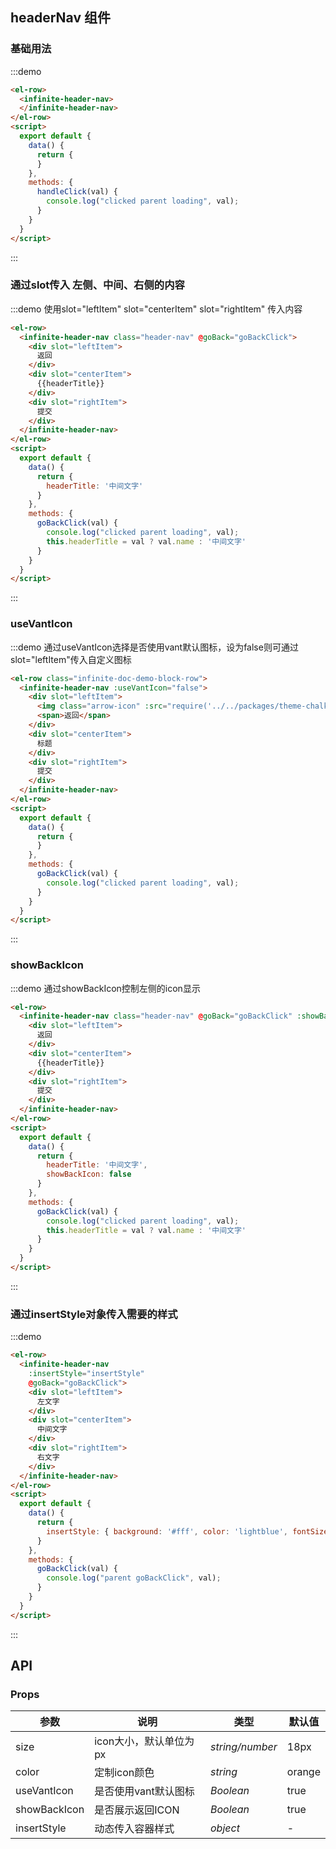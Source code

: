## headerNav 组件



### 基础用法

:::demo


```html
<el-row>  
  <infinite-header-nav>
  </infinite-header-nav>
</el-row>
<script>
  export default {
    data() {
      return {
      }
    },
    methods: {
      handleClick(val) {
        console.log("clicked parent loading", val);
      }
    }
  }
</script>
```

:::

### 通过slot传入 左侧、中间、右侧的内容


:::demo 使用slot="leftItem" slot="centerItem" slot="rightItem" 传入内容

```html
<el-row>  
  <infinite-header-nav class="header-nav" @goBack="goBackClick">
    <div slot="leftItem">
      返回
    </div>
    <div slot="centerItem">
      {{headerTitle}}
    </div>
    <div slot="rightItem">
      提交
    </div>
  </infinite-header-nav>
</el-row>
<script>
  export default {
    data() {
      return {
        headerTitle: '中间文字'
      }
    },
    methods: {
      goBackClick(val) {
        console.log("clicked parent loading", val);
        this.headerTitle = val ? val.name : '中间文字'
      }
    }
  }
</script>
```

:::



### useVantIcon


:::demo 通过useVantIcon选择是否使用vant默认图标，设为false则可通过slot="leftItem"传入自定义图标

```html
<el-row class="infinite-doc-demo-block-row">
  <infinite-header-nav :useVantIcon="false">
    <div slot="leftItem">
      <img class="arrow-icon" :src="require('../../packages/theme-chalk/src/imgs/arrow.png')" alt="arrow-icon">
      <span>返回</span>
    </div>
    <div slot="centerItem">
      标题
    </div>
    <div slot="rightItem">
      提交
    </div>
  </infinite-header-nav>
</el-row>
<script>
  export default {
    data() {
      return {
      }
    },
    methods: {
      goBackClick(val) {
        console.log("clicked parent loading", val);
      }
    }
  }
</script>
```

:::


### showBackIcon


:::demo 通过showBackIcon控制左侧的icon显示

```html
<el-row>  
  <infinite-header-nav class="header-nav" @goBack="goBackClick" :showBackIcon="showBackIcon">
    <div slot="leftItem">
      返回
    </div>
    <div slot="centerItem">
      {{headerTitle}}
    </div>
    <div slot="rightItem">
      提交
    </div>
  </infinite-header-nav>
</el-row>
<script>
  export default {
    data() {
      return {
        headerTitle: '中间文字',
        showBackIcon: false
      }
    },
    methods: {
      goBackClick(val) {
        console.log("clicked parent loading", val);
        this.headerTitle = val ? val.name : '中间文字'
      }
    }
  }
</script>
```

:::



### 通过insertStyle对象传入需要的样式


:::demo

```html
<el-row>  
  <infinite-header-nav 
    :insertStyle="insertStyle"
    @goBack="goBackClick">
    <div slot="leftItem">
      左文字
    </div>
    <div slot="centerItem">
      中间文字
    </div>
    <div slot="rightItem">
      右文字
    </div>
  </infinite-header-nav>
</el-row>
<script>
  export default {
    data() {
      return {
        insertStyle: { background: '#fff', color: 'lightblue', fontSize: '28px', paddingTop: '10px'}
      }
    },
    methods: {
      goBackClick(val) {
        console.log("parent goBackClick", val);
      }
    }
  }
</script>
```

:::


## API

### Props

| 参数 | 说明 | 类型 | 默认值 |
| --- | --- | --- | --- |
| size | icon大小，默认单位为 px | _string/number_ | 18px |
| color | 定制icon颜色 | _string_ | orange |
| useVantIcon | 是否使用vant默认图标 | _Boolean_ | true |
| showBackIcon | 是否展示返回ICON | _Boolean_ | true |
| insertStyle | 动态传入容器样式 | _object_ | - |